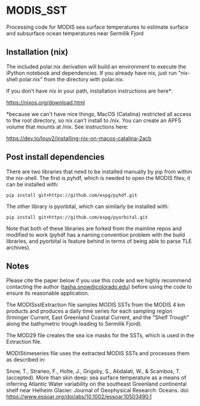# MODIS_SST
Processing code for MODIS sea surface temperatures to estimate surface and subsurface ocean temperatures near Sermilik Fjord

## Installation (nix)

The included polar.nix derivation will build an environment to execute the
iPython notebook and dependencies. If you already have nix, just run
"nix-shell polar.nix" from the directory with polar.nix.

If you don't have nix in your path, installation instructions are here*:

https://nixos.org/download.html

*because we can't have nice things, MacOS (Catalina) restricted all access to the root directory, so nix can't install to /nix. You can create an APFS volume that mounts at /nix. See instructions here:

https://dev.to/louy2/installing-nix-on-macos-catalina-2acb

## Post install dependencies

There are two libraries that need to be installed manually by pip from within the nix-shell. The first is pyhdf, which is needed to open the MODIS files; it can be installed with:

`pip install git+https://github.com/espg/pyhdf.git`

The other library is pyorbital, which can similarly be installed with:

`pip install git+https://github.com/espg/pyorbital.git`

Note that both of these libraries are forked from the mainline repos and modified to work (pyhdf has a naming convention problem with the build libraries, and pyorbital is feature behind in terms of being able to parse TLE archives).

## Notes

Please cite the paper below if you use this code and we highly recommend contacting the author (tasha.snow@colorado.edu) before using the code to ensure its reasonable application. 

The MODISsstExtraction file samples MODIS SSTs from the MODIS 4 km products and produces a daily time series for each sampling region (Irminger Current, East Greenland Coastal Current, and the "Shelf Trough" along the bathymetric trough leading to Sermilik Fjord).

The MOD29 file creates the sea ice masks for the SSTs, which is used in the Extraction file.

MODIStimeseries file uses the extracted MODIS SSTs and processes them as described in:

Snow, T., Straneo, F., Holte, J., Grigsby, S., Abdalati, W., & Scambos, T.(accepted). More than skin deep: sea surface temperature as a means of inferring Atlantic Water variability on the southeast Greenland continental shelf near Helheim Glacier. Journal of Geophysical Research: Oceans. doi: https://www.essoar.org/doi/abs/10.1002/essoar.10503490.1
